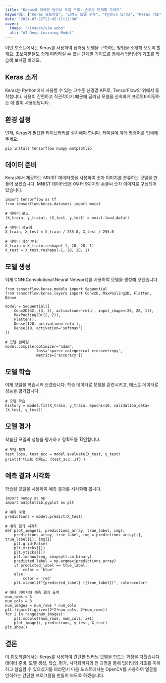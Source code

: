 ```yaml
---
title: "Keras를 이용한 딥러닝 모델 구축: 손쉬운 단계별 가이드"
keywords: ["Keras 튜토리얼", "딥러닝 모델 구축", "Python 딥러닝", "Keras 기초"]
date: "2024-07-22T21:45:17+12:00"
cover:
  image: "/images/ai4.webp"
  alt: "AI Deep Learning Model"
---
```


이번 포스트에서는 Keras를 사용하여 딥러닝 모델을 구축하는 방법을 소개해 보도록 할게요. 초보자분들도 쉽게 따라하실 수 있는 단계별 가이드를 통해서 딥러닝의 기초를 학습해 보시길 바래요.

## Keras 소개
Keras는 Python에서 사용할 수 있는 고수준 신경망 API로, TensorFlow의 위에서 동작합니다. 사용이 간편하고 직관적이기 떄문에 딥러닝 모델을 신속하게 프로토타이핑하는 데 많이 사용된답니다.

## 환경 설정
먼저, Keras와 필요한 라이브러리를 설치해야 합니다. 터미널에 아래 명령어를 입력해 주세요.

```
pip install tensorflow numpy matplotlib
```

## 데이터 준비
Keras에서 제공하는 MNIST 데이터셋을 사용하여 숫자 이미지를 분류하는 모델을 만들어 보겠습니다. MNIST 데이터셋은 0부터 9까지의 손글씨 숫자 이미지로 구성되어 있습니다.

```
import tensorflow as tf
from tensorflow.keras.datasets import mnist

# 데이터 로드
(X_train, y_train), (X_test, y_test) = mnist.load_data()

# 데이터 정규화
X_train, X_test = X_train / 255.0, X_test / 255.0

# 데이터 형상 변환
X_train = X_train.reshape(-1, 28, 28, 1)
X_test = X_test.reshape(-1, 28, 28, 1)
```

## 모델 생성
이제 CNN(Convolutional Neural Network)을 사용하여 모델을 생성해 보겠습니다.

```
from tensorflow.keras.models import Sequential
from tensorflow.keras.layers import Conv2D, MaxPooling2D, Flatten, Dense

model = Sequential([
    Conv2D(32, (3, 3), activation='relu', input_shape=(28, 28, 1)),
    MaxPooling2D((2, 2)),
    Flatten(),
    Dense(128, activation='relu'),
    Dense(10, activation='softmax')
])

# 모델 컴파일
model.compile(optimizer='adam',
              loss='sparse_categorical_crossentropy',
              metrics=['accuracy'])
```

## 모델 학습
이제 모델을 학습시켜 보겠습니다. 학습 데이터로 모델을 훈련시키고, 테스트 데이터로 성능을 평가합니다.

```
# 모델 학습
history = model.fit(X_train, y_train, epochs=10, validation_data=(X_test, y_test))
```

## 모델 평가
학습된 모델의 성능을 평가하고 정확도를 확인합니다.

```
# 모델 평가
test_loss, test_acc = model.evaluate(X_test, y_test)
print(f'테스트 정확도: {test_acc:.2f}')
```

## 예측 결과 시각화
학습된 모델을 사용하여 예측 결과를 시각화해 봅니다.

```
import numpy as np
import matplotlib.pyplot as plt

# 예측 수행
predictions = model.predict(X_test)

# 예측 결과 시각화
def plot_image(i, predictions_array, true_label, img):
    predictions_array, true_label, img = predictions_array[i], true_label[i], img[i]
    plt.grid(False)
    plt.xticks([])
    plt.yticks([])
    plt.imshow(img, cmap=plt.cm.binary)
    predicted_label = np.argmax(predictions_array)
    if predicted_label == true_label:
        color = 'blue'
    else:
        color = 'red'
    plt.xlabel(f"{predicted_label} ({true_label})", color=color)

# 예제 이미지와 예측 결과 출력
num_rows = 5
num_cols = 3
num_images = num_rows * num_cols
plt.figure(figsize=(2*2*num_cols, 2*num_rows))
for i in range(num_images):
    plt.subplot(num_rows, num_cols, i+1)
    plot_image(i, predictions, y_test, X_test)
plt.show()
```

## 결론
이 튜토리얼에서는 Keras를 사용하여 간단한 딥러닝 모델을 만드는 과정을 다뤘습니다. 데이터 준비, 모델 생성, 학습, 평가, 시각화까지의 전 과정을 통해 딥러닝의 기초를 이해하고 실습할 수 있으셨기를 바라면서 다음 포스트에서는 OpenCV를 사용하여 얼굴을 인식하는 간단한 프로그램을 만들어 보도록 하겠습니다.